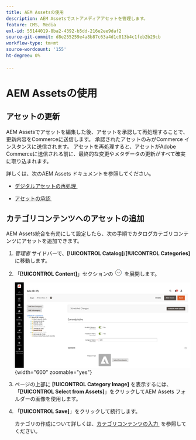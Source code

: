 ```yaml
---
title: AEM Assetsの使用
description: AEM Assetsでストアメディアアセットを管理します。
feature: CMS, Media
exl-id: 55144019-8ba2-4392-b5dd-216e2ee9daf2
source-git-commit: d8e255259e4a8b87c63a4d1c013b4c1feb2b29cb
workflow-type: tm+mt
source-wordcount: '155'
ht-degree: 0%

---
```


# AEM Assetsの使用

<!--In ACAP-844, this topic was linked to from the Commerce Admin products images and videos when the Assets integration is enabled. If the URL to the topic changes, be sure to add a redirect.-->

## アセットの更新

AEM Assetsでアセットを編集した後、アセットを承認して再処理することで、更新内容をCommerceに送信します。 承認されたアセットのみがCommerce インスタンスに送信されます。 アセットを再処理すると、アセットがAdobe Commerceに送信される前に、最終的な変更やメタデータの更新がすべて確実に取り込まれます。

詳しくは、次のAEM Assets ドキュメントを参照してください。

- [&#x200B; デジタルアセットの再処理 &#x200B;](https://experienceleague.adobe.com/ja/docs/experience-manager-cloud-service/content/assets/manage/reprocessing)

- [&#x200B; アセットの承認 &#x200B;](https://experienceleague.adobe.com/ja/docs/experience-manager-cloud-service/content/assets/dynamicmedia/dynamic-media-open-apis/approve-assets)

## カテゴリコンテンツへのアセットの追加

AEM Assets統合を有効にして設定したら、次の手順でカタログカテゴリコンテンツにアセットを追加できます。

1. _管理者_ サイドバーで、**[!UICONTROL Catalog]**/**[!UICONTROL Categories]** に移動します。

1. 「**[!UICONTROL Content]**」セクションの ![&#x200B; 展開セレクター &#x200B;](../assets/icon-display-expand.png) を展開します。

   ![&#x200B; カテゴリコンテンツ &#x200B;](./assets/aem-assets-manage-categories.png){width="600" zoomable="yes"}

1. ページの上部に **[!UICONTROL Category Image]** を表示するには、「**[!UICONTROL Select from Assets]**」をクリックしてAEM Assets フォルダーの画像を使用します。

1. 「**[!UICONTROL Save]**」をクリックして続行します。

   カテゴリの作成について詳しくは、[&#x200B; カテゴリコンテンツの入力 &#x200B;](../catalog/category-create.md#step-3-complete-the-category-content) を参照してください。
